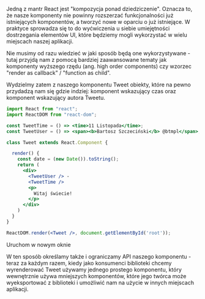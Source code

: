 Jedną z mantr React jest "kompozycja ponad dziedziczenie". Oznacza to, że nasze komponenty nie powinny rozszerzać funkcjonalności już istniejących komponentów, a tworzyć nowe w oparciu o już istniejące. W praktyce sprowadza się to do wyćwiczenia u siebie umiejętności dostrzegania elementów UI, które będziemy mogli wykorzystać w wielu miejscach naszej aplikacji.

Nie musimy od razu wiedzieć w jaki sposób będą one wykorzystywane - tutaj przyjdą nam z pomocą bardziej zaawansowane tematy jak komponenty wyższego rzędu (ang. high order components) czy wzorzec "render as callback" / "function as child".

Wydzielmy zatem z naszego komponentu Tweet obiekty, które na pewno przydadzą nam się gdzie indziej: komponent wskazujący czas oraz komponent wskazujący autora Tweetu.

```jsx
import React from "react";
import ReactDOM from "react-dom";

const TweetTime = () => <time>11 Listopada</time>;
const TweetUser = () => <span><b>Bartosz Szczeciński</b> @btmpl</span>;

class Tweet extends React.Component {

  render() {
    const date = (new Date()).toString();
    return (
      <div>
        <TweetUser /> -
        <TweetTime />
        <p>
          Witaj świecie!
        </p>
      </div>
    )
  }
}

ReactDOM.render(<Tweet />, document.getElementById('root'));    
```

Uruchom w nowym oknie

W ten sposób określamy także i ograniczamy API naszego komponentu - teraz za każdym razem, kiedy jako konsumenci biblioteki chcemy wyrenderować Tweet używamy jednego prostego komponentu, który wewnętrznie używa mniejszych komponentów, które jego twórca może wyeksportować z biblioteki i umożliwić nam na użycie w innych miejscach aplikacji.